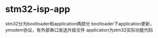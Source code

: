 # stm32-isp-app

stm32分为bootloader和application两部分
bootloader下application更新，ymodem协议，有外部串口发送升级文件
application为stm32实际功能代码
